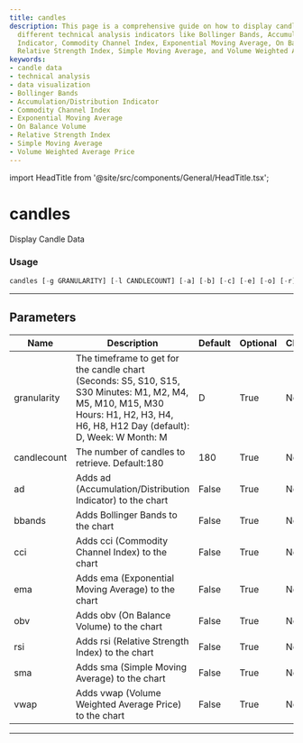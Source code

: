 ```yaml
---
title: candles
description: This page is a comprehensive guide on how to display candle data for
  different technical analysis indicators like Bollinger Bands, Accumulation/Distribution
  Indicator, Commodity Channel Index, Exponential Moving Average, On Balance Volume,
  Relative Strength Index, Simple Moving Average, and Volume Weighted Average Price.
keywords:
- candle data
- technical analysis
- data visualization
- Bollinger Bands
- Accumulation/Distribution Indicator
- Commodity Channel Index
- Exponential Moving Average
- On Balance Volume
- Relative Strength Index
- Simple Moving Average
- Volume Weighted Average Price
---
```


import HeadTitle from '@site/src/components/General/HeadTitle.tsx';

<HeadTitle title="candles - Oanda - Forex - Reference | OpenBB Terminal Docs" />

# candles

Display Candle Data

### Usage

```python
candles [-g GRANULARITY] [-l CANDLECOUNT] [-a] [-b] [-c] [-e] [-o] [-r] [-s] [-v]
```

---

## Parameters

| Name | Description | Default | Optional | Choices |
| ---- | ----------- | ------- | -------- | ------- |
| granularity | The timeframe to get for the candle chart (Seconds: S5, S10, S15, S30 Minutes: M1, M2, M4, M5, M10, M15, M30 Hours: H1, H2, H3, H4, H6, H8, H12 Day (default): D, Week: W Month: M | D | True | None |
| candlecount | The number of candles to retrieve. Default:180 | 180 | True | None |
| ad | Adds ad (Accumulation/Distribution Indicator) to the chart | False | True | None |
| bbands | Adds Bollinger Bands to the chart | False | True | None |
| cci | Adds cci (Commodity Channel Index) to the chart | False | True | None |
| ema | Adds ema (Exponential Moving Average) to the chart | False | True | None |
| obv | Adds obv (On Balance Volume) to the chart | False | True | None |
| rsi | Adds rsi (Relative Strength Index) to the chart | False | True | None |
| sma | Adds sma (Simple Moving Average) to the chart | False | True | None |
| vwap | Adds vwap (Volume Weighted Average Price) to the chart | False | True | None |

---
